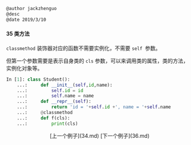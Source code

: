 ```markdown
@author jackzhenguo
@desc 
@date 2019/3/10
```

#### 35 类方法　

`classmethod` 装饰器对应的函数不需要实例化，不需要 `self `参数。

但第一个参数需要是表示自身类的 `cls` 参数，可以来调用类的属性，类的方法，实例化对象等。

```python
In [1]: class Student():
    ...:     def __init__(self,id,name):
    ...:         self.id = id
    ...:         self.name = name
    ...:     def __repr__(self):
    ...:         return 'id = '+self.id +', name = '+self.name
    ...:     @classmethod
    ...:     def f(cls):
    ...:         print(cls)
```

<center>[上一个例子](34.md)    [下一个例子](36.md)</center>